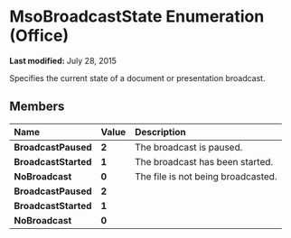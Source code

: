 
# MsoBroadcastState Enumeration (Office)

 **Last modified:** July 28, 2015

Specifies the current state of a document or presentation broadcast.

## Members



|**Name**|**Value**|**Description**|
|:-----|:-----|:-----|
| **BroadcastPaused**| **2**|The broadcast is paused.|
| **BroadcastStarted**| **1**|The broadcast has been started.|
| **NoBroadcast**| **0**|The file is not being broadcasted.|
| **BroadcastPaused**| **2**||
| **BroadcastStarted**| **1**||
| **NoBroadcast**| **0**||
